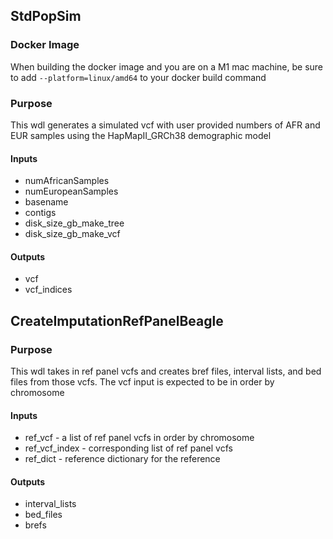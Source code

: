## StdPopSim
### Docker Image
When building the docker image and you are on a M1 mac machine, be sure to add `--platform=linux/amd64` to your docker build command

### Purpose

This wdl generates a simulated vcf with user provided numbers of AFR and EUR
samples using the HapMapII_GRCh38 demographic model

#### Inputs
* numAfricanSamples
* numEuropeanSamples 
* basename 
* contigs
* disk_size_gb_make_tree 
* disk_size_gb_make_vcf

#### Outputs
* vcf
* vcf_indices

## CreateImputationRefPanelBeagle

### Purpose
This wdl takes in ref panel vcfs and creates bref files,
interval lists, and bed files from those vcfs.  The vcf
input is expected to be in order by chromosome

#### Inputs
* ref_vcf - a list of ref panel vcfs in order by chromosome
* ref_vcf_index - corresponding list of ref panel vcfs
* ref_dict - reference dictionary for the reference

#### Outputs
* interval_lists
* bed_files
* brefs


